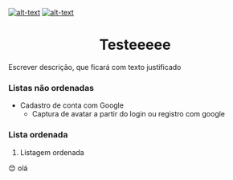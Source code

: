 [![alt-text](https://img.shields.io/badge/Python-3.9-blue)](https://github.com/gih-sanchez/Election-Real-Time)
[![alt-text](https://img.shields.io/badge/Tests-passing-green)](https://github.com/gih-sanchez/Election-Real-Time)

<!-- https://shields.io/ -->
<h1 align="center"> Testeeeee </h1>
<p align="justify"> Escrever descrição, que ficará com texto justificado </p>

### Listas não ordenadas
- Cadastro de conta com Google
    - Captura de avatar a partir do login ou registro com google

### Lista ordenada
1. Listagem ordenada 


😊 olá
<!--https://gist.github.com/rxaviers/7360908-->
<!--https://gist.githubusercontent.com/reginadiana/e044fe93ed81aa04a10361cb841c0409/raw/cad1cd0f27fa1143c0da7d4c1b93117ec72f7f1b/README-TEMPLATE.md->
